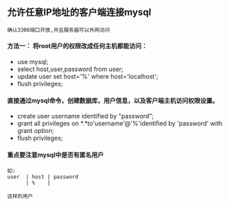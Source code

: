 ## 允许任意IP地址的客户端连接mysql

```
确认3306端口开放,并且服务器可以外网访问
```

#### 方法一： 将root用户的权限改成任何主机都能访问：

* use mysql;
* select host,user,password from user;
* update user set host='%' where host='localhost';
* flush privileges;

#### 直接通过mysql命令，创建数据库，用户信息，以及客户端主机访问权限设置。

* create user username identified by "password"; 
* grant all privileges on *.*to'username'@'%'identified by 'password' with grant option;
* flush privileges;


#### 重点要注意mysql中是否有匿名用户

```
如: 
user  | host | password
      | %    | 

这样的用户
```